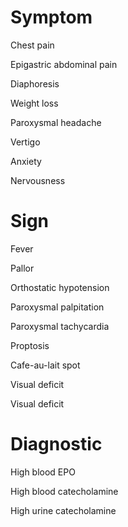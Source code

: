 # Symptom

Chest pain

Epigastric abdominal pain

Diaphoresis

Weight loss

Paroxysmal headache

Vertigo

Anxiety

Nervousness

# Sign

Fever

Pallor

Orthostatic hypotension

Paroxysmal palpitation

Paroxysmal tachycardia

Proptosis

Cafe-au-lait spot

Visual deficit

Visual deficit

# Diagnostic

High blood EPO

High blood catecholamine

High urine catecholamine
